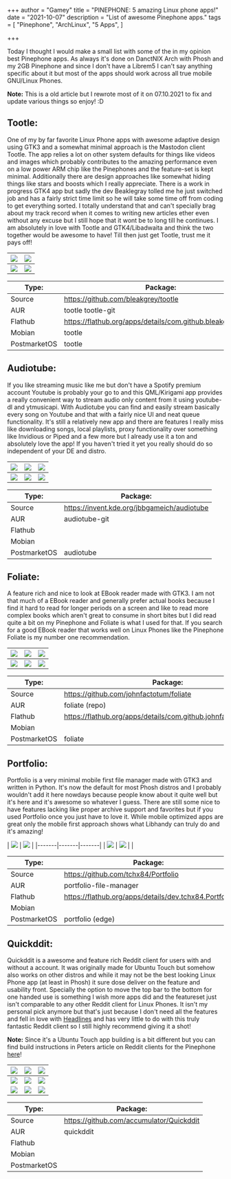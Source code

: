 +++
author = "Gamey"
title = "PINEPHONE: 5 amazing Linux phone apps!"
date = "2021-10-07"
description = "List of awesome Pinephone apps."
tags = [
    "Pinephone", "ArchLinux", "5 Apps",
]

+++

Today I thought I would make a small list with some of the in my opinion best Pinephone apps. As always it's done on DanctNIX Arch with Phosh and my 2GB Pinephone and since I don't have a Librem5 I can't say anything specific about it but most of the apps should work across all true mobile GNU/Linux Phones.

**Note:** This is a old article but I rewrote most of it on 07.10.2021 to fix and update various things so enjoy! :D

## Tootle: 
One of my by far favorite Linux Phone apps with awesome adaptive design using GTK3 and a somewhat minimal approach is the Mastodon client Tootle. The app relies a lot on other system defaults for things like videos and images which probably contributes to the amazing performance even on a low power ARM chip like the Pinephones and the feature-set is kept minimal. Additionally there are design approaches like somewhat hiding things like stars and boosts which I really appreciate. There is a work in progress GTK4 app but sadly the dev Beaklegray tolled me he just switched job and has a fairly strict time limit so he will take some time off from coding to get everything sorted. I totally understand that and can't specially brag about my track record when it comes to writing new articles ether even without any excuse but I still hope that it wont be to long till he continues. I am absolutely in love with Tootle and GTK4/Libadwaita and think the two together would be awesome to have! Till then just get Tootle, trust me it pays off!

| ![](/../screenshots/Tootle/20210804_15h09m35s_grim.png) | ![](/../screenshots/Tootle/20210722_15h41m10s_grim.png) |
|-------|-------|
| ![](/../screenshots/Tootle/20210804_15h10m16s_grim.png) | ![](/../screenshots/Tootle/20210804_15h10m32s_grim.png) |

| Type: | Package: |
|-------|-------|
| Source | https://github.com/bleakgrey/tootle |
| AUR | tootle tootle-git |
| Flathub | https://flathub.org/apps/details/com.github.bleakgrey.tootle |
| Mobian | tootle |
| PostmarketOS | tootle |

## Audiotube:
If you like streaming music like me but don't have a Spotify premium account Youtube is probably your go to and this QML/Kirigami app provides a really convenient way to stream audio only content from it using youtube-dl and ytmusicapi. With Audiotube you can find and easily stream basically every song on Youtube and that with a fairly nice UI and neat queue functionality. It's still a relatively new app and there are features I really miss like downloading songs, local playlists, proxy functionality over something like Invidious or Piped and a few more but I already use it a ton and absolutely love the app! If you haven't tried it yet you really should do so independent of your DE and distro.

| ![](/../screenshots/Audiotube/20210324_23h03m03s_grim.png) | ![](/../screenshots/Audiotube/20210324_23h03m55s_grim.png) | ![](/../screenshots/Audiotube/20210324_23h04m48s_grim.png) |
|-------|-------|-------|
| ![](/../screenshots/Audiotube/20210324_23h05m12s_grim.png) | ![](/../screenshots/Audiotube/20210324_23h05m32s_grim.png) | ![](/../screenshots/Audiotube/20210324_23h06m23s_grim.png) |

| Type: | Package: |
|-------|-------|
| Source | https://invent.kde.org/jbbgameich/audiotube |
| AUR | audiotube-git |
| Flathub |  |
| Mobian |  |
| PostmarketOS | audiotube |

## Foliate:
A feature rich and nice to look at EBook reader made with GTK3. I am not that much of a EBook reader and generally prefer actual books because I find it hard to read for longer periods on a screen and like to read more complex books which aren't great to consume in short bites but I did read quite a bit on my Pinephone and Foliate is what I used for that. If you search for a good EBook reader that works well on Linux Phones like the Pinephone Foliate is my number one recommendation.

| ![](/../screenshots/Foliate/20210404_19h48m01s_grim.png) | ![](/../screenshots/Foliate/20210404_20h02m01s_grim.png) | ![](/../screenshots/Foliate/20210404_20h02m31s_grim.png) |
|-------|-------|-------|
| ![](/../screenshots/Foliate/20210404_20h03m19s_grim.png) | ![](/../screenshots/Foliate/20210404_20h03m57s_grim.png) | ![](/../screenshots/Foliate/20210404_20h04m52s_grim.png) |

| Type: | Package: |
|-------|-------|
| Source | https://github.com/johnfactotum/foliate |
| AUR | foliate (repo) |
| Flathub |  https://flathub.org/apps/details/com.github.johnfactotum.Foliate |
| Mobian |  |
| PostmarketOS | foliate |

## Portfolio:
Portfolio is a very minimal mobile first file manager made with GTK3 and written in Python. It's now the default for most Phosh distros and I probably wouldn't add it here nowdays because people know about it quite well but it's here and it's awesome so whatever I guess. There are still some nice to have features lacking like proper archive support and favorites but if you used Portfolio once you just have to love it. While mobile optimized apps are great only the mobile first approach shows what Libhandy can truly do and it's amazing!

| ![](/../screenshots/Portfolio/20210724_08h48m36s_grim.png) | ![](/../screenshots/Portfolio/20210724_08h49m01s_grim.png) |
|-------|-------|-------|
| ![](/../screenshots/Portfolio/20210724_08h49m19s_grim.png) | ![](/../screenshots/Portfolio/20210724_08h49m34s_grim.png) |  |

| Type: | Package: |
|-------|-------|
| Source | https://github.com/tchx84/Portfolio |
| AUR | portfolio-file-manager |
| Flathub | https://flathub.org/apps/details/dev.tchx84.Portfolio |
| Mobian |  |
| PostmarketOS | portfolio (edge) |

## Quickddit:
Quickddit is a awesome and feature rich Reddit client for users with and without a account. It was originally made for Ubuntu Touch but somehow also works on other distros and while it may not be the best looking Linux Phone app (at least in Phosh) it sure dose deliver on the feature and usability front. Specially the option to move the top bar to the bottom for one handed use is something I wish more apps did and the featureset just isn't comparable to any other Reddit client for Linux Phones. It isn't my personal pick anymore but that's just because I don't need all the features and fell in love with [Headlines](https://gitlab.com/caveman250/Headlines) and has very little to do with this truly fantastic Reddit client so I still highly recommend giving it a shot!

**Note:** Since it's a Ubuntu Touch app building is a bit different but you can find build instructions in Peters article on Reddit clients for the Pinephone [here](https://linmob.net/reddit-clients-for-mobile-linux/)! 

| ![](/../screenshots/Quickddit/quickddit-1.png) | ![](/../screenshots/Quickddit/quickddit-2.png) | ![](/../screenshots/Quickddit/quickddit-3.png) |
|-------|-------|-------|
| ![](/../screenshots/Quickddit/quickddit-4.png) | ![](/../screenshots/Quickddit/quickddit-5.png) | ![](/../screenshots/Quickddit/quickddit-6.png) |
| ![](/../screenshots/Quickddit/quickddit-7.png) | ![](/../screenshots/Quickddit/quickddit-8.png) | ![](/../screenshots/Quickddit/quickddit-9.png) |

| Type: | Package: |
|-------|-------|
| Source | 	https://github.com/accumulator/Quickddit |
| AUR | quickddit |
| Flathub |  |
| Mobian |  |
| PostmarketOS |  |
